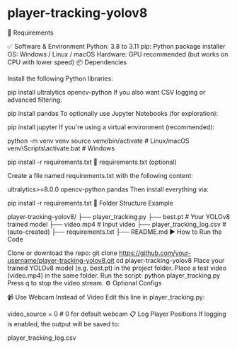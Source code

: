 # player-tracking-yolov8
🧰 Requirements

✅ Software & Environment
Python: 3.8 to 3.11
pip: Python package installer
OS: Windows / Linux / macOS
Hardware: GPU recommended (but works on CPU with lower speed)
📦 Dependencies

Install the following Python libraries:

pip install ultralytics opencv-python
If you also want CSV logging or advanced filtering:

pip install pandas
To optionally use Jupyter Notebooks (for exploration):

pip install jupyter
If you're using a virtual environment (recommended):

python -m venv venv
source venv/bin/activate       # Linux/macOS
venv\Scripts\activate.bat      # Windows

pip install -r requirements.txt
📄 requirements.txt (optional)

Create a file named requirements.txt with the following content:

ultralytics>=8.0.0
opencv-python
pandas
Then install everything via:

pip install -r requirements.txt
🔧 Folder Structure Example

player-tracking-yolov8/
├── player_tracking.py
├── best.pt                 # Your YOLOv8 trained model
├── video.mp4               # Input video
├── player_tracking_log.csv # (auto-created)
├── requirements.txt
├── README.md
▶️ How to Run the Code

Clone or download the repo:
git clone https://github.com/your-username/player-tracking-yolov8.git
cd player-tracking-yolov8
Place your trained YOLOv8 model (e.g. best.pt) in the project folder.
Place a test video (video.mp4) in the same folder.
Run the script:
python player_tracking.py
Press q to stop the video stream.
⚙️ Optional Configs

📹 Use Webcam Instead of Video
Edit this line in player_tracking.py:

video_source = 0  # 0 for default webcam
📋 Log Player Positions
If logging is enabled, the output will be saved to:

player_tracking_log.csv

